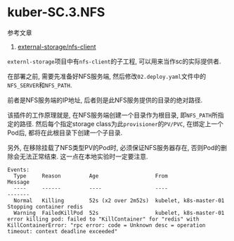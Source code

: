 # kuber-SC.3.NFS

参考文章

1. [external-storage/nfs-client](https://github.com/kubernetes-incubator/external-storage/tree/master/nfs-client)

`externl-storage`项目中有`nfs-client`的子工程, 可以用来当作sc的实际提供者.

在部署之前, 需要先准备好NFS服务端, 然后修改`02.deploy.yaml`文件中的`NFS_SERVER`和`NFS_PATH`. 

前者是NFS服务端的IP地址, 后者则是此NFS服务提供的目录的绝对路径.

该插件的工作原理就是, 在NFS服务端创建一个目录作为根目录, 即`NFS_PATH`所指定的路径. 然后每个指定storage class为此`provisioner`的`PV/PVC`, 在绑定上一个Pod后, 都将在此根目录下创建一个子目录.

另外, 在移除挂载了NFS类型PV的Pod时, 必须保证NFS服务器存在, 否则Pod的删除会无法正常结束. 这一点在本地实验时一定要注意.

```
Events:
  Type     Reason         Age                  From                    Message
  ----     ------         ----                 ----                    -------
  Normal   Killing        52s (x2 over 2m52s)  kubelet, k8s-master-01  Stopping container redis
  Warning  FailedKillPod  52s                  kubelet, k8s-master-01  error killing pod: failed to "KillContainer" for "redis" with KillContainerError: "rpc error: code = Unknown desc = operation timeout: context deadline exceeded"
```

